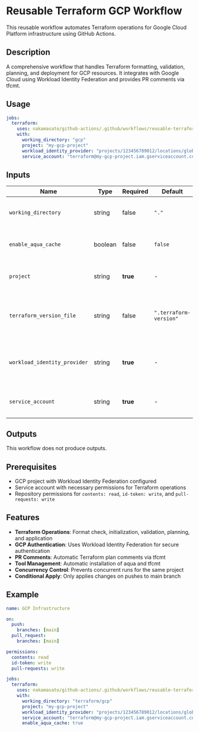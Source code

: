 # Reusable Terraform GCP Workflow

This reusable workflow automates Terraform operations for Google Cloud Platform infrastructure using GitHub Actions.

## Description

A comprehensive workflow that handles Terraform formatting, validation, planning, and deployment for GCP resources. It integrates with Google Cloud using Workload Identity Federation and provides PR comments via tfcmt.

## Usage

```yaml
jobs:
  terraform:
    uses: nakamasato/github-actions/.github/workflows/reusable-terraform-gcp.yml@main
    with:
      working_directory: "gcp"
      project: "my-gcp-project"
      workload_identity_provider: "projects/123456789012/locations/global/workloadIdentityPools/my-pool/providers/my-provider"
      service_account: "terraform@my-gcp-project.iam.gserviceaccount.com"
```

## Inputs

| Name | Type | Required | Default | Description |
|------|------|----------|---------|-------------|
| `working_directory` | string | false | `"."` | Directory containing Terraform configuration |
| `enable_aqua_cache` | boolean | false | `false` | Enable caching for aqua tool installations |
| `project` | string | **true** | - | GCP project name for concurrency control |
| `terraform_version_file` | string | false | `".terraform-version"` | File containing Terraform version (uses 'latest' if not found) |
| `workload_identity_provider` | string | **true** | - | GCP Workload Identity Provider resource name |
| `service_account` | string | **true** | - | GCP service account email for authentication |

## Outputs

This workflow does not produce outputs.

## Prerequisites

- GCP project with Workload Identity Federation configured
- Service account with necessary permissions for Terraform operations
- Repository permissions for `contents: read`, `id-token: write`, and `pull-requests: write`

## Features

- **Terraform Operations**: Format check, initialization, validation, planning, and application
- **GCP Authentication**: Uses Workload Identity Federation for secure authentication
- **PR Comments**: Automatic Terraform plan comments via tfcmt
- **Tool Management**: Automatic installation of aqua and tfcmt
- **Concurrency Control**: Prevents concurrent runs for the same project
- **Conditional Apply**: Only applies changes on pushes to main branch

## Example

```yaml
name: GCP Infrastructure

on:
  push:
    branches: [main]
  pull_request:
    branches: [main]

permissions:
  contents: read
  id-token: write
  pull-requests: write

jobs:
  terraform:
    uses: nakamasato/github-actions/.github/workflows/reusable-terraform-gcp.yml@main
    with:
      working_directory: "terraform/gcp"
      project: "my-gcp-project"
      workload_identity_provider: "projects/123456789012/locations/global/workloadIdentityPools/my-pool/providers/my-provider"
      service_account: "terraform@my-gcp-project.iam.gserviceaccount.com"
      enable_aqua_cache: true
```
